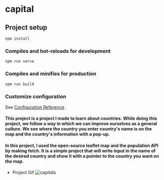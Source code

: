 # capital

## Project setup

```
npm install
```

### Compiles and hot-reloads for development

```
npm run serve
```

### Compiles and minifies for production

```
npm run build
```

### Customize configuration

See [Configuration Reference](https://cli.vuejs.org/config/).

#### This project is a project I made to learn about countries. While doing this project, we follow a way in which we can improve ourselves as a general culture. We see where the country you enter country's name is on the map and the country's information with a pop-up.

#### In this project, I used the open-source leaflet map and the population API by making fetch. It is a simple project that will write input in the name of the desired country and show it with a pointer to the country you want on the map.

- Project Gif
  ![capitals](https://user-images.githubusercontent.com/57585087/115140533-808ce300-a040-11eb-937b-042b9e0c883f.gif)

